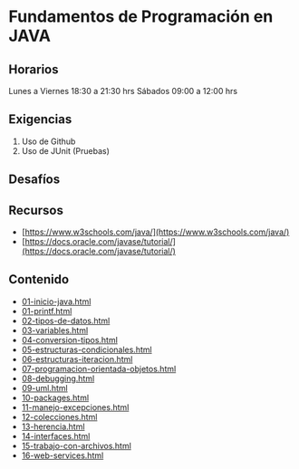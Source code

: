 # Fundamentos de Programación en JAVA 

## Horarios 

Lunes a Viernes 18:30 a 21:30 hrs 
Sábados 09:00 a 12:00 hrs 

## Exigencias

1. Uso de Github
2. Uso de JUnit (Pruebas)

## Desafíos

## Recursos

- [https://www.w3schools.com/java/](https://www.w3schools.com/java/)
- [https://docs.oracle.com/javase/tutorial/](https://docs.oracle.com/javase/tutorial/)

## Contenido 
- [01-inicio-java.html](https://stgoneira.github.io/fundamentos-programacion-java/ppt/01-inicio-java.html) 
- [01-printf.html](https://stgoneira.github.io/fundamentos-programacion-java/ppt/01-printf.html) 
- [02-tipos-de-datos.html](https://stgoneira.github.io/fundamentos-programacion-java/ppt/02-tipos-de-datos.html) 
- [03-variables.html](https://stgoneira.github.io/fundamentos-programacion-java/ppt/03-variables.html) 
- [04-conversion-tipos.html](https://stgoneira.github.io/fundamentos-programacion-java/ppt/04-conversion-tipos.html) 
- [05-estructuras-condicionales.html](https://stgoneira.github.io/fundamentos-programacion-java/ppt/05-estructuras-condicionales.html) 
- [06-estructuras-iteracion.html](https://stgoneira.github.io/fundamentos-programacion-java/ppt/06-estructuras-iteracion.html) 
- [07-programacion-orientada-objetos.html](https://stgoneira.github.io/fundamentos-programacion-java/ppt/07-programacion-orientada-objetos.html) 
- [08-debugging.html](https://stgoneira.github.io/fundamentos-programacion-java/ppt/08-debugging.html) 
- [09-uml.html](https://stgoneira.github.io/fundamentos-programacion-java/ppt/09-uml.html) 
- [10-packages.html](https://stgoneira.github.io/fundamentos-programacion-java/ppt/10-packages.html) 
- [11-manejo-excepciones.html](https://stgoneira.github.io/fundamentos-programacion-java/ppt/11-manejo-excepciones.html) 
- [12-colecciones.html](https://stgoneira.github.io/fundamentos-programacion-java/ppt/12-colecciones.html) 
- [13-herencia.html](https://stgoneira.github.io/fundamentos-programacion-java/ppt/13-herencia.html) 
- [14-interfaces.html](https://stgoneira.github.io/fundamentos-programacion-java/ppt/14-interfaces.html) 
- [15-trabajo-con-archivos.html](https://stgoneira.github.io/fundamentos-programacion-java/ppt/15-trabajo-con-archivos.html) 
- [16-web-services.html](https://stgoneira.github.io/fundamentos-programacion-java/ppt/16-web-services.html) 
